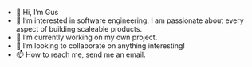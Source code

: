 - 👋 Hi, I’m Gus
- 👀 I’m interested in software engineering. I am passionate about every aspect of building scaleable products.
- 🌱 I’m currently working on my own project.
- 💞️ I’m looking to collaborate on anything interesting!
- 📫 How to reach me, send me an email.

<!---
gusgg1/gusgg1 is a ✨ special ✨ repository because its `README.md` (this file) appears on your GitHub profile.
You can click the Preview link to take a look at your changes.
--->
